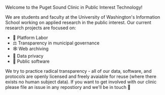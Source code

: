 Welcome to the Puget Sound Clinic in Public Interest Technology!  

We are students and faculty at the University of Washington's Information School working on applied research in the public interest. 
Our current research projects are focused on: 
- 🦺 Platform Labor 
- ⚖️ Transparency in municipal governance 
- 🕸 Web archiving
- 🔐 Data privacy 
- 💾 Public software 

We try to practice radical transparency - all of our data, software, and protocols are openly licensed and freely avaiable for reuse (where there exists no human subject data). 
If you want to get involved with our clinic please file an issue in any repostiory and we'll be in touch 🙌
